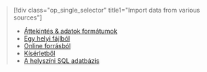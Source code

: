 > [!div class="op_single_selector" title1="Import data from various sources"]
> * [Áttekintés & adatok formátumok](../articles/machine-learning/studio/import-data.md)
> * [Egy helyi fájlból](../articles/machine-learning/studio/import-data-from-local-file.md)
> * [Online forrásból](../articles/machine-learning/studio/import-data-from-online-sources.md)
> * [Kísérletből](../articles/machine-learning/studio/import-data-from-an-experiment.md)
> * [A helyszíni SQL adatbázis](../articles/machine-learning/studio/use-data-from-an-on-premises-sql-server.md)
>  

